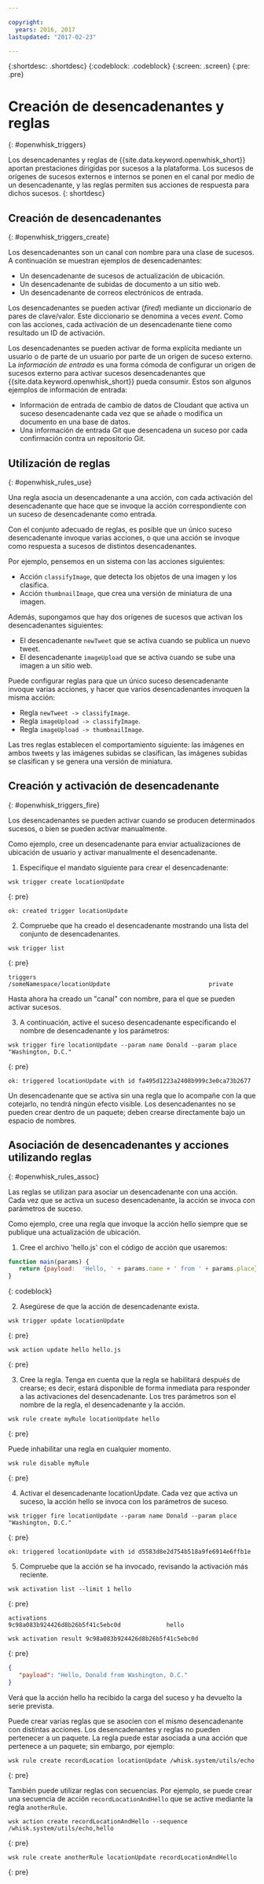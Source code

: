 ```yaml
---

copyright:
  years: 2016, 2017
lastupdated: "2017-02-23"

---
```


{:shortdesc: .shortdesc}
{:codeblock: .codeblock}
{:screen: .screen}
{:pre: .pre}

# Creación de desencadenantes y reglas
{: #openwhisk_triggers}

Los desencadenantes y reglas de {{site.data.keyword.openwhisk_short}} aportan prestaciones dirigidas por sucesos a la plataforma. Los sucesos de orígenes de sucesos externos e internos se ponen en el canal por medio de un desencadenante, y las reglas permiten sus acciones de respuesta para dichos sucesos.
{: shortdesc}

## Creación de desencadenantes
{: #openwhisk_triggers_create}

Los desencadenantes son un canal con nombre para una clase de sucesos. A continuación se muestran ejemplos de desencadenantes:
- Un desencadenante de sucesos de actualización de ubicación.
- Un desencadenante de subidas de documento a un sitio web.
- Un desencadenante de correos electrónicos de entrada.

Los desencadenantes se pueden activar (*fired*) mediante un diccionario de pares de clave/valor. Este diccionario se denomina
a veces *event*. Como con las acciones, cada activación de un desencadenante tiene como resultado un ID de activación.

Los desencadenantes se pueden activar de forma explícita mediante un usuario o de parte de un usuario por parte de un origen de suceso externo.
La *información de entrada* es una forma cómoda de configurar un origen de sucesos externo para activar sucesos desencadenantes
que {{site.data.keyword.openwhisk_short}} pueda consumir. Estos son algunos ejemplos de información de entrada:
- Información de entrada de cambio de datos de Cloudant que activa un suceso desencadenante cada vez que se añade o modifica un
documento en una base de datos.
- Una información de entrada Git que desencadena un suceso por cada confirmación contra un repositorio Git.

## Utilización de reglas
{: #openwhisk_rules_use}

Una regla asocia un desencadenante a una acción, con cada activación del desencadenante que hace que se invoque la acción
correspondiente con un suceso de desencadenante como entrada.

Con el conjunto adecuado de reglas, es posible que un único suceso desencadenante invoque varias acciones, o que
una acción se invoque como respuesta a sucesos de distintos desencadenantes.

Por ejemplo, pensemos en un sistema con las acciones siguientes:
- Acción `classifyImage`, que detecta los objetos de una imagen y los clasifica.
- Acción `thumbnailImage`, que crea una versión de miniatura de una imagen.

Además, supongamos que hay dos orígenes de sucesos que activan los desencadenantes siguientes:
- El desencadenante `newTweet` que se activa cuando se publica un nuevo tweet.
- El desencadenante `imageUpload` que se activa cuando se sube una imagen a un sitio web.

Puede configurar reglas para que un único suceso desencadenante invoque varias acciones, y hacer que varios desencadenantes
invoquen la misma acción:
- Regla `newTweet -> classifyImage`.
- Regla `imageUpload -> classifyImage`.
- Regla `imageUpload -> thumbnailImage`.

Las tres reglas establecen el comportamiento siguiente: las imágenes en ambos tweets y las imágenes subidas se clasifican, las imágenes
subidas se clasifican y se genera una versión de miniatura.

## Creación y activación de desencadenante
{: #openwhisk_triggers_fire}

Los desencadenantes se pueden activar cuando se producen determinados sucesos, o bien se pueden activar manualmente.

Como ejemplo, cree un desencadenante para enviar actualizaciones de ubicación de usuario y activar manualmente el desencadenante.

1. Especifique el mandato siguiente para crear el desencadenante:

  ```
  wsk trigger create locationUpdate
  ```
  {: pre}
  ```
  ok: created trigger locationUpdate
  ```

2. Compruebe que ha creado el desencadenante mostrando una lista del conjunto de desencadenantes.

  ```
  wsk trigger list
  ```
  {: pre}
  ```
  triggers
  /someNamespace/locationUpdate                            private
  ```

  Hasta ahora ha creado un "canal" con nombre, para el que se pueden activar sucesos.

3. A continuación, active el suceso desencadenante especificando el nombre de desencadenante y los parámetros:

  ```
  wsk trigger fire locationUpdate --param name Donald --param place "Washington, D.C."
  ```
  {: pre}
  ```
  ok: triggered locationUpdate with id fa495d1223a2408b999c3e0ca73b2677
  ```

Un desencadenante que se activa sin una regla que lo acompañe con la que cotejarlo, no tendrá ningún efecto visible.
Los desencadenantes no se pueden crear dentro de un paquete; deben crearse directamente bajo un espacio de nombres.

## Asociación de desencadenantes y acciones utilizando reglas
{: #openwhisk_rules_assoc}

Las reglas se utilizan para asociar un desencadenante con una acción. Cada vez que se activa un suceso desencadenante, la acción
se invoca con parámetros de suceso.

Como ejemplo, cree una regla que invoque la acción hello siempre que se publique una actualización de ubicación.

1. Cree el archivo 'hello.js' con el código de acción que usaremos:
  ```javascript
  function main(params) {
     return {payload:  'Hello, ' + params.name + ' from ' + params.place};
  }
  ```
  {: codeblock}

2. Asegúrese de que la acción de desencadenante exista.
  ```
  wsk trigger update locationUpdate
  ```
  {: pre}
  ```
  wsk action update hello hello.js
  ```
  {: pre}

3. Cree la regla. Tenga en cuenta que la regla se habilitará después de crearse; es decir, estará disponible de forma inmediata para responder a las activaciones del desencadenante. Los tres parámetros son el nombre de la regla, el desencadenante y la acción.
  ```
  wsk rule create myRule locationUpdate hello
  ```
  {: pre}

  Puede inhabilitar una regla en cualquier momento.
  ```
  wsk rule disable myRule
  ```
  {: pre}

4. Activar el desencadenante locationUpdate. Cada vez que activa un suceso, la acción hello se invoca con los parámetros de suceso.
  ```
  wsk trigger fire locationUpdate --param name Donald --param place "Washington, D.C."
  ```
  {: pre}
  ```
  ok: triggered locationUpdate with id d5583d8e2d754b518a9fe6914e6ffb1e
  ```

5. Compruebe que la acción se ha invocado, revisando la activación más reciente.
  ```
  wsk activation list --limit 1 hello
  ```
  {: pre}
  ```
  activations
  9c98a083b924426d8b26b5f41c5ebc0d             hello
  ```
  ```
  wsk activation result 9c98a083b924426d8b26b5f41c5ebc0d
  ```
  {: pre}
  ```json
  {
     "payload": "Hello, Donald from Washington, D.C."
  }
  ```

  Verá que la acción hello ha recibido la carga del suceso y ha devuelto la serie prevista.

Puede crear varias reglas que se asocien con el mismo desencadenante con distintas acciones.
Los desencadenantes y reglas no pueden pertenecer a un paquete. La regla puede estar asociada a una acción
que pertenece a un paquete; sin embargo, por ejemplo:
  ```
  wsk rule create recordLocation locationUpdate /whisk.system/utils/echo
  ```
  {: pre}

También puede utilizar reglas con secuencias. Por ejemplo, se puede crear una secuencia de acción
`recordLocationAndHello` que se active mediante la regla `anotherRule`.
  ```
  wsk action create recordLocationAndHello --sequence /whisk.system/utils/echo,hello
  ```
  {: pre}
  ```
  wsk rule create anotherRule locationUpdate recordLocationAndHello
  ```
  {: pre}
